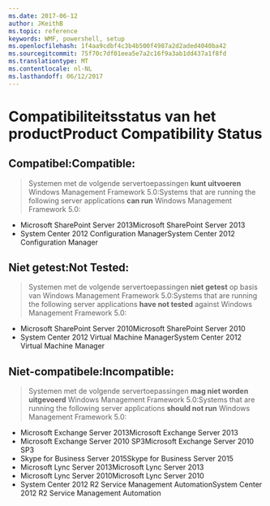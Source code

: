 ```yaml
---
ms.date: 2017-06-12
author: JKeithB
ms.topic: reference
keywords: WMF, powershell, setup
ms.openlocfilehash: 1f4aa9cdbf4c3b4b500f4987a2d2aded4040ba42
ms.sourcegitcommit: 75f70c7df01eea5e7a2c16f9a3ab1dd437a1f8fd
ms.translationtype: MT
ms.contentlocale: nl-NL
ms.lasthandoff: 06/12/2017
---
```

# <a name="product-compatibility-status"></a><span data-ttu-id="561b5-102">Compatibiliteitsstatus van het product</span><span class="sxs-lookup"><span data-stu-id="561b5-102">Product Compatibility Status</span></span>

## <a name="compatible"></a><span data-ttu-id="561b5-103">Compatibel:</span><span class="sxs-lookup"><span data-stu-id="561b5-103">Compatible:</span></span>
> <span data-ttu-id="561b5-104">Systemen met de volgende servertoepassingen **kunt uitvoeren** Windows Management Framework 5.0:</span><span class="sxs-lookup"><span data-stu-id="561b5-104">Systems that are running the following server applications **can run** Windows Management Framework 5.0:</span></span>

- <span data-ttu-id="561b5-105">Microsoft SharePoint Server 2013</span><span class="sxs-lookup"><span data-stu-id="561b5-105">Microsoft SharePoint Server 2013</span></span>
- <span data-ttu-id="561b5-106">System Center 2012 Configuration Manager</span><span class="sxs-lookup"><span data-stu-id="561b5-106">System Center 2012 Configuration Manager</span></span>

## <a name="not-tested"></a><span data-ttu-id="561b5-107">Niet getest:</span><span class="sxs-lookup"><span data-stu-id="561b5-107">Not Tested:</span></span>
> <span data-ttu-id="561b5-108">Systemen met de volgende servertoepassingen **niet getest** op basis van Windows Management Framework 5.0:</span><span class="sxs-lookup"><span data-stu-id="561b5-108">Systems that are running the following server applications **have not tested** against Windows Management Framework 5.0:</span></span>

- <span data-ttu-id="561b5-109">Microsoft SharePoint Server 2010</span><span class="sxs-lookup"><span data-stu-id="561b5-109">Microsoft SharePoint Server 2010</span></span>
- <span data-ttu-id="561b5-110">System Center 2012 Virtual Machine Manager</span><span class="sxs-lookup"><span data-stu-id="561b5-110">System Center 2012 Virtual Machine Manager</span></span>

## <a name="incompatible"></a><span data-ttu-id="561b5-111">Niet-compatibele:</span><span class="sxs-lookup"><span data-stu-id="561b5-111">Incompatible:</span></span>
> <span data-ttu-id="561b5-112">Systemen met de volgende servertoepassingen **mag niet worden uitgevoerd** Windows Management Framework 5.0:</span><span class="sxs-lookup"><span data-stu-id="561b5-112">Systems that are running the following server applications **should not run** Windows Management Framework 5.0:</span></span>

- <span data-ttu-id="561b5-113">Microsoft Exchange Server 2013</span><span class="sxs-lookup"><span data-stu-id="561b5-113">Microsoft Exchange Server 2013</span></span>
- <span data-ttu-id="561b5-114">Microsoft Exchange Server 2010 SP3</span><span class="sxs-lookup"><span data-stu-id="561b5-114">Microsoft Exchange Server 2010 SP3</span></span>
- <span data-ttu-id="561b5-115">Skype for Business Server 2015</span><span class="sxs-lookup"><span data-stu-id="561b5-115">Skype for Business Server 2015</span></span>
- <span data-ttu-id="561b5-116">Microsoft Lync Server 2013</span><span class="sxs-lookup"><span data-stu-id="561b5-116">Microsoft Lync Server 2013</span></span>
- <span data-ttu-id="561b5-117">Microsoft Lync Server 2010</span><span class="sxs-lookup"><span data-stu-id="561b5-117">Microsoft Lync Server 2010</span></span>
- <span data-ttu-id="561b5-118">System Center 2012 R2 Service Management Automation</span><span class="sxs-lookup"><span data-stu-id="561b5-118">System Center 2012 R2 Service Management Automation</span></span>

